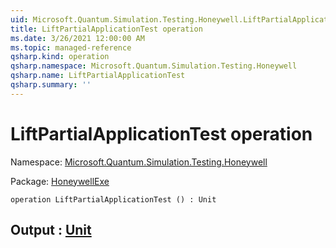 ```yaml
---
uid: Microsoft.Quantum.Simulation.Testing.Honeywell.LiftPartialApplicationTest
title: LiftPartialApplicationTest operation
ms.date: 3/26/2021 12:00:00 AM
ms.topic: managed-reference
qsharp.kind: operation
qsharp.namespace: Microsoft.Quantum.Simulation.Testing.Honeywell
qsharp.name: LiftPartialApplicationTest
qsharp.summary: ''
---
```


# LiftPartialApplicationTest operation

Namespace: [Microsoft.Quantum.Simulation.Testing.Honeywell](xref:Microsoft.Quantum.Simulation.Testing.Honeywell)

Package: [HoneywellExe](https://nuget.org/packages/HoneywellExe)




```qsharp
operation LiftPartialApplicationTest () : Unit
```


## Output : [Unit](xref:microsoft.quantum.lang-ref.unit)

